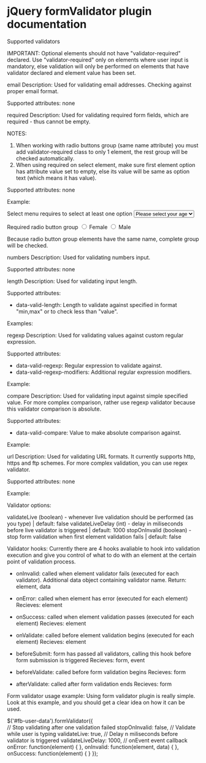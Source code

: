 jQuery formValidator plugin documentation
=========================================
Supported validators

IMPORTANT: Optional elements should not have "validator-required" declared. Use "validator-required" only on elements
where user input is mandatory, else validation will only be performed on elements that have validator declared and element
value has been set.

email
Description: Used for validating email addresses. Checking against proper email format.

Supported attributes: none

required
Description: Used for validating required form fields, which are required - thus cannot be empty. 

NOTES: 
1. When working with radio buttons group (same name attribute) you must add validator-required class to only 1 element,
the rest group will be checked automatically.
2. When using required on select element, make sure first element option has attribute value set to empty, else its value
will be same as option text (which means it has value).

Supported attributes: none

Example:

Select menu requires to select at least one option
<select name="age" class="validator-required">
    <option value="">Please select your age</option>
    <option value="18-30">18-30</option>
    <option value="30-50">30-50</option>
</select>

Required radio button group
<input name="userGender" type="radio" class="validator-required" value="female" /> Female
<input name="userGender" type="radio" value="male" /> Male

Because radio button group elements have the same name, complete group will be checked.

numbers
Description: Used for validating numbers input.

Supported attributes: none

length
Description: Used for validating input length.

Supported attributes:
- data-valid-length: Length to validate against specified in format "min,max" or to check less than "value".

Examples:


regexp
Description: Used for validating values against custom regular expression.

Supported attributes:
- data-valid-regexp: Regular expression to validate against.
- data-valid-regexp-modifiers: Additional regular expression modifiers.

Example:

compare
Description: Used for validating input against simple specified value. For more complex comparison, rather
use regexp validator because this validator comparison is absolute.

Supported attributes:
- data-valid-compare: Value to make absolute comparison against.

Example:

url
Description: Used for validating URL formats. It currently supports http, https and ftp schemes.
For more complex validation, you can use regex validator.

Supported attributes: none

Example:

Validator options:

validateLive (boolean) - whenever live validation should be performed (as you type) | default: false
validateLiveDelay (int) - delay in miliseconds before live validator is triggered | default: 1000
stopOnInvalid (boolean) - stop form validation when first element validation fails | default: false

Validator hooks:
Currently there are 4 hooks avaliable to hook into validation execution and give you control
of what to do with an element at the certain point of validation process.

- onInvalid: called when element validator fails (executed for each validator). Additional data object containing validator name.
    Return: element, data
- onError: called when element has error (executed for each element)
    Recieves: element
- onSuccess: called when element validation passes (executed for each element)
    Recieves: element
- onValidate: called before element validation begins (executed for each element)
  Recieves: element

- beforeSubmit: form has passed all validators, calling this hook before form submission is triggered
    Recieves: form, event
- beforeValidate: called before form validation begins
    Recieves: form
- afterValidate: called after form validation ends
    Recieves: form


Form validator usage example:
Using form validator plugin is really simple. Look at this example, and you should get a clear idea on how it can be used.

$('#fb-user-data').formValidator({       
    // Stop validating after one validation failed
    stopOnInvalid: false,
    // Validate while user is typing
    validateLive: true,
    // Delay n miliseconds before validator is triggered
    validateLiveDelay: 1000,
    // onEvent event callback
    onError: function(element)
    {
    },
    onInvalid: function(element, data)
    {
    },
    onSuccess: function(element)
    {
    }
});



